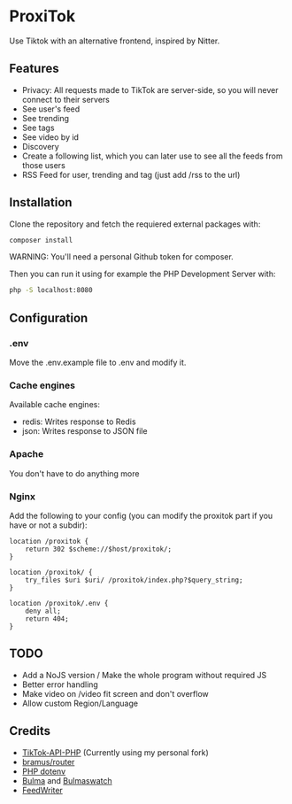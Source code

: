 # ProxiTok
Use Tiktok with an alternative frontend, inspired by Nitter.

## Features
* Privacy: All requests made to TikTok are server-side, so you will never connect to their servers
* See user's feed
* See trending
* See tags
* See video by id
* Discovery
* Create a following list, which you can later use to see all the feeds from those users
* RSS Feed for user, trending and tag (just add /rss to the url)

## Installation
Clone the repository and fetch the requiered external packages with:
```bash
composer install
```

WARNING: You'll need a personal Github token for composer.

Then you can run it using for example the PHP Development Server with:
```bash
php -S localhost:8080
```

## Configuration
### .env
Move the .env.example file to .env and modify it.

### Cache engines
Available cache engines:
* redis: Writes response to Redis
* json: Writes response to JSON file

### Apache
You don't have to do anything more

### Nginx
Add the following to your config (you can modify the proxitok part if you have or not a subdir):
```
location /proxitok {
    return 302 $scheme://$host/proxitok/;
}

location /proxitok/ {
    try_files $uri $uri/ /proxitok/index.php?$query_string;
}

location /proxitok/.env {
    deny all;
    return 404;
}
```

## TODO
* Add a NoJS version / Make the whole program without required JS
* Better error handling
* Make video on /video fit screen and don't overflow
* Allow custom Region/Language

## Credits
* [TikTok-API-PHP](https://github.com/ssovit/TikTok-API-PHP) (Currently using my personal fork)
* [bramus/router](https://github.com/bramus/router)
* [PHP dotenv](https://github.com/vlucas/phpdotenv)
* [Bulma](https://github.com/jgthms/bulma) and [Bulmaswatch](https://github.com/jenil/bulmaswatch)
* [FeedWriter](https://github.com/mibe/FeedWriter)
